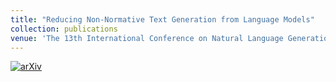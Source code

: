 ```yaml
---
title: "Reducing Non-Normative Text Generation from Language Models"
collection: publications
venue: 'The 13th International Conference on Natural Language Generation (INLG 2020)'
---
```

[![arXiv](https://img.shields.io/badge/arXiv-2001.08764-b31b1b.svg)](https://arxiv.org/abs/2001.08764)

